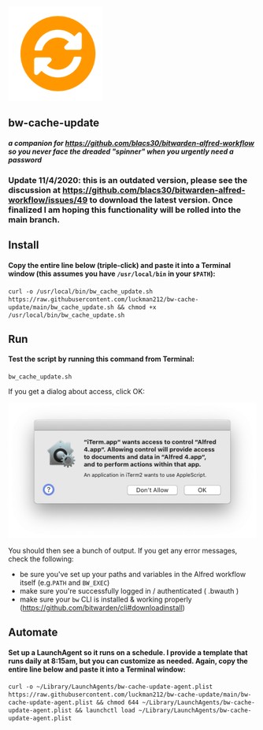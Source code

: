![](/sync.png)
## bw-cache-update
#### _a companion for https://github.com/blacs30/bitwarden-alfred-workflow so you never face the dreaded "spinner" when you urgently need a password_

### Update 11/4/2020: this is an outdated version, please see the discussion at https://github.com/blacs30/bitwarden-alfred-workflow/issues/49 to download the latest version. Once finalized I am hoping this functionality will be rolled into the main branch.

## Install

#### Copy the entire line below (triple-click) and paste it into a Terminal window (this assumes you have `/usr/local/bin` in your `$PATH`):

```
curl -o /usr/local/bin/bw_cache_update.sh https://raw.githubusercontent.com/luckman212/bw-cache-update/main/bw_cache_update.sh && chmod +x /usr/local/bin/bw_cache_update.sh
```
## Run
#### Test the script by running this command from Terminal:
```
bw_cache_update.sh
```
If you get a dialog about access, click OK:

![](/access.png)

You should then see a bunch of output. If you get any error messages, check the following:
- be sure you've set up your paths and variables in the Alfred workflow itself (e.g.`PATH` and `BW_EXEC`)
- make sure you're successfully logged in / authenticated ( .bwauth )
- make sure your `bw` CLI is installed & working properly (https://github.com/bitwarden/cli#downloadinstall)

## Automate
#### Set up a LaunchAgent so it runs on a schedule. I provide a template that runs daily at 8:15am, but you can customize as needed. Again, copy the entire line below and paste it into a Terminal window: 
```
curl -o ~/Library/LaunchAgents/bw-cache-update-agent.plist https://raw.githubusercontent.com/luckman212/bw-cache-update/main/bw-cache-update-agent.plist && chmod 644 ~/Library/LaunchAgents/bw-cache-update-agent.plist && launchctl load ~/Library/LaunchAgents/bw-cache-update-agent.plist
```

